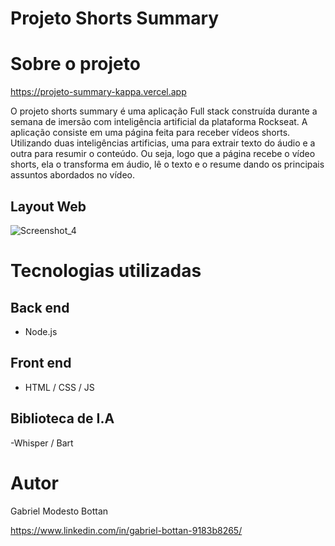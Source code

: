 # Projeto Shorts Summary


# Sobre o projeto

https://projeto-summary-kappa.vercel.app

O projeto shorts summary é uma aplicação Full stack construída durante a semana de imersão com inteligência artificial da plataforma Rockseat.
A aplicação consiste em uma página feita para receber vídeos shorts. Utilizando duas inteligências artificias, uma para extrair texto do áudio e a outra para  resumir o conteúdo.
Ou seja, logo que a página recebe o vídeo shorts, ela o transforma em áudio, lê o texto e o resume dando os principais assuntos abordados no vídeo.

## Layout Web
![Screenshot_4](https://github.com/GabrielBottan/assets/assets/117988351/a023f497-e62a-4b86-8328-456008080f3c)


# Tecnologias utilizadas
## Back end
- Node.js

## Front end
- HTML / CSS / JS

## Biblioteca de I.A
-Whisper / Bart


# Autor

Gabriel Modesto Bottan

https://www.linkedin.com/in/gabriel-bottan-9183b8265/
